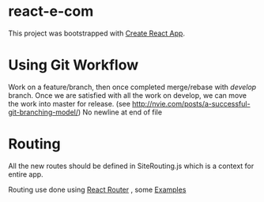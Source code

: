 # react-e-com

This project was bootstrapped with [Create React App](https://github.com/facebookincubator/create-react-app).

# Using Git Workflow

Work on a feature/branch, then once completed merge/rebase with _develop_ branch. Once we are satisfied with all the work on develop, we can move the work into master for release. (see http://nvie.com/posts/a-successful-git-branching-model/)
No newline at end of file

# Routing

All the new routes should be defined in SiteRouting.js which is a context for entire app.

Routing use done using [React Router](https://reacttraining.com/react-router/)
, some [Examples](https://reacttraining.com/react-router/web/example/basic)
